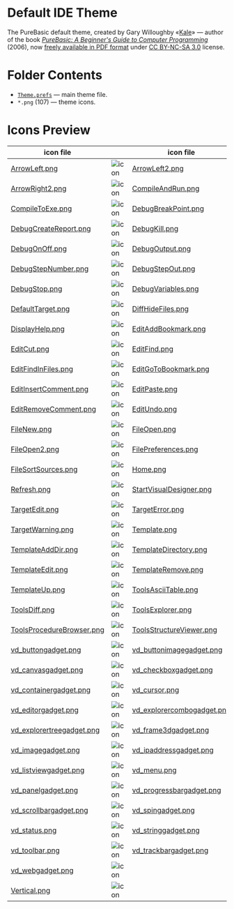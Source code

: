 # Default IDE Theme

The PureBasic default theme, created by Gary Willoughby «[Kale]» — author of the book _[PureBasic: A Beginner's Guide to Computer Programming]_ (2006), now [freely available in PDF format] under [CC BY-NC-SA 3.0] license.

# Folder Contents

- [`Theme.prefs`](./Theme.prefs) — main theme file.
- `*.png` (107) — theme icons.

# Icons Preview

|          icon file          |                                    |          icon file           |                                     |          icon file          |                                    |
|-----------------------------|------------------------------------|------------------------------|-------------------------------------|-----------------------------|------------------------------------|
| [ArrowLeft.png]             | ![icon][ArrowLeft.png]             | [ArrowLeft2.png]             | ![icon][ArrowLeft2.png]             | [ArrowRight.png]            | ![icon][ArrowRight.png]            |
| [ArrowRight2.png]           | ![icon][ArrowRight2.png]           | [CompileAndRun.png]          | ![icon][CompileAndRun.png]          | [CompilerOptions.png]       | ![icon][CompilerOptions.png]       |
| [CompileToExe.png]          | ![icon][CompileToExe.png]          | [DebugBreakPoint.png]        | ![icon][DebugBreakPoint.png]        | [DebugContinue.png]         | ![icon][DebugContinue.png]         |
| [DebugCreateReport.png]     | ![icon][DebugCreateReport.png]     | [DebugKill.png]              | ![icon][DebugKill.png]              | [DebugMemoryViewer.png]     | ![icon][DebugMemoryViewer.png]     |
| [DebugOnOff.png]            | ![icon][DebugOnOff.png]            | [DebugOutput.png]            | ![icon][DebugOutput.png]            | [DebugStep.png]             | ![icon][DebugStep.png]             |
| [DebugStepNumber.png]       | ![icon][DebugStepNumber.png]       | [DebugStepOut.png]           | ![icon][DebugStepOut.png]           | [DebugStepOver.png]         | ![icon][DebugStepOver.png]         |
| [DebugStop.png]             | ![icon][DebugStop.png]             | [DebugVariables.png]         | ![icon][DebugVariables.png]         | [DebugWatchList.png]        | ![icon][DebugWatchList.png]        |
| [DefaultTarget.png]         | ![icon][DefaultTarget.png]         | [DiffHideFiles.png]          | ![icon][DiffHideFiles.png]          | [DisabledTarget.png]        | ![icon][DisabledTarget.png]        |
| [DisplayHelp.png]           | ![icon][DisplayHelp.png]           | [EditAddBookmark.png]        | ![icon][EditAddBookmark.png]        | [EditCopy.png]              | ![icon][EditCopy.png]              |
| [EditCut.png]               | ![icon][EditCut.png]               | [EditFind.png]               | ![icon][EditFind.png]               | [EditFindAndReplace.png]    | ![icon][EditFindAndReplace.png]    |
| [EditFindInFiles.png]       | ![icon][EditFindInFiles.png]       | [EditGoToBookmark.png]       | ![icon][EditGoToBookmark.png]       | [EditGoToLineNumber.png]    | ![icon][EditGoToLineNumber.png]    |
| [EditInsertComment.png]     | ![icon][EditInsertComment.png]     | [EditPaste.png]              | ![icon][EditPaste.png]              | [EditRedo.png]              | ![icon][EditRedo.png]              |
| [EditRemoveComment.png]     | ![icon][EditRemoveComment.png]     | [EditUndo.png]               | ![icon][EditUndo.png]               | [FileClose.png]             | ![icon][FileClose.png]             |
| [FileNew.png]               | ![icon][FileNew.png]               | [FileOpen.png]               | ![icon][FileOpen.png]               | [FileOpen1.png]             | ![icon][FileOpen1.png]             |
| [FileOpen2.png]             | ![icon][FileOpen2.png]             | [FilePreferences.png]        | ![icon][FilePreferences.png]        | [FileSave.png]              | ![icon][FileSave.png]              |
| [FileSortSources.png]       | ![icon][FileSortSources.png]       | [Home.png]                   | ![icon][Home.png]                   | [MultipleFiles.png]         | ![icon][MultipleFiles.png]         |
| [Refresh.png]               | ![icon][Refresh.png]               | [StartVisualDesigner.png]    | ![icon][StartVisualDesigner.png]    | [TargetAdd.png]             | ![icon][TargetAdd.png]             |
| [TargetEdit.png]            | ![icon][TargetEdit.png]            | [TargetError.png]            | ![icon][TargetError.png]            | [TargetRemove.png]          | ![icon][TargetRemove.png]          |
| [TargetWarning.png]         | ![icon][TargetWarning.png]         | [Template.png]               | ![icon][Template.png]               | [TemplateAdd.png]           | ![icon][TemplateAdd.png]           |
| [TemplateAddDir.png]        | ![icon][TemplateAddDir.png]        | [TemplateDirectory.png]      | ![icon][TemplateDirectory.png]      | [TemplateDown.png]          | ![icon][TemplateDown.png]          |
| [TemplateEdit.png]          | ![icon][TemplateEdit.png]          | [TemplateRemove.png]         | ![icon][TemplateRemove.png]         | [TemplateRemoveDir.png]     | ![icon][TemplateRemoveDir.png]     |
| [TemplateUp.png]            | ![icon][TemplateUp.png]            | [ToolsAsciiTable.png]        | ![icon][ToolsAsciiTable.png]        | [ToolsColorPicker.png]      | ![icon][ToolsColorPicker.png]      |
| [ToolsDiff.png]             | ![icon][ToolsDiff.png]             | [ToolsExplorer.png]          | ![icon][ToolsExplorer.png]          | [ToolsFileViewer.png]       | ![icon][ToolsFileViewer.png]       |
| [ToolsProcedureBrowser.png] | ![icon][ToolsProcedureBrowser.png] | [ToolsStructureViewer.png]   | ![icon][ToolsStructureViewer.png]   | [ToolsVariableViewer.png]   | ![icon][ToolsVariableViewer.png]   |
| [vd_buttongadget.png]       | ![icon][vd_buttongadget.png]       | [vd_buttonimagegadget.png]   | ![icon][vd_buttonimagegadget.png]   | [vd_calendargadget.png]     | ![icon][vd_calendargadget.png]     |
| [vd_canvasgadget.png]       | ![icon][vd_canvasgadget.png]       | [vd_checkboxgadget.png]      | ![icon][vd_checkboxgadget.png]      | [vd_comboboxgadget.png]     | ![icon][vd_comboboxgadget.png]     |
| [vd_containergadget.png]    | ![icon][vd_containergadget.png]    | [vd_cursor.png]              | ![icon][vd_cursor.png]              | [vd_dategadget.png]         | ![icon][vd_dategadget.png]         |
| [vd_editorgadget.png]       | ![icon][vd_editorgadget.png]       | [vd_explorercombogadget.png] | ![icon][vd_explorercombogadget.png] | [vd_explorerlistgadget.png] | ![icon][vd_explorerlistgadget.png] |
| [vd_explorertreegadget.png] | ![icon][vd_explorertreegadget.png] | [vd_frame3dgadget.png]       | ![icon][vd_frame3dgadget.png]       | [vd_hyperlinkgadget.png]    | ![icon][vd_hyperlinkgadget.png]    |
| [vd_imagegadget.png]        | ![icon][vd_imagegadget.png]        | [vd_ipaddressgadget.png]     | ![icon][vd_ipaddressgadget.png]     | [vd_listicongadget.png]     | ![icon][vd_listicongadget.png]     |
| [vd_listviewgadget.png]     | ![icon][vd_listviewgadget.png]     | [vd_menu.png]                | ![icon][vd_menu.png]                | [vd_optiongadget.png]       | ![icon][vd_optiongadget.png]       |
| [vd_panelgadget.png]        | ![icon][vd_panelgadget.png]        | [vd_progressbargadget.png]   | ![icon][vd_progressbargadget.png]   | [vd_scrollareagadget.png]   | ![icon][vd_scrollareagadget.png]   |
| [vd_scrollbargadget.png]    | ![icon][vd_scrollbargadget.png]    | [vd_spingadget.png]          | ![icon][vd_spingadget.png]          | [vd_splittergadget.png]     | ![icon][vd_splittergadget.png]     |
| [vd_status.png]             | ![icon][vd_status.png]             | [vd_stringgadget.png]        | ![icon][vd_stringgadget.png]        | [vd_textgadget.png]         | ![icon][vd_textgadget.png]         |
| [vd_toolbar.png]            | ![icon][vd_toolbar.png]            | [vd_trackbargadget.png]      | ![icon][vd_trackbargadget.png]      | [vd_treegadget.png]         | ![icon][vd_treegadget.png]         |
| [vd_webgadget.png]          | ![icon][vd_webgadget.png]          |                              |                                     |                             |                                    |
| [Vertical.png]              | ![icon][Vertical.png]              |                              |                                     |                             |                                    |


<!-----------------------------------------------------------------------------
                               REFERENCE LINKS
------------------------------------------------------------------------------>

[Kale]: https://www.purebasic.fr/english/memberlist.php?mode=viewprofile&u=34 "Visit «Kale» Gary Willoughby's profile on the PureBasic Forums"

<!-- PB Beginner's Guide -->

[PureBasic: A Beginner's Guide to Computer Programming]: https://web.archive.org/web/20071012170409/http://pb-beginners.co.uk:80/ "See the book web page on Wayback Machine"

[freely available in PDF format]: http://www.purearea.net/pb/download/PureBasicBook.pdf "Free PDF eBook at PureArea.net (direct link)"



[CC BY-NC-SA 3.0]: https://creativecommons.org/licenses/by-nc-sa/3.0/ "View the Creative Commons Attribution-NonCommercial-ShareAlike 3.0 Unported license"

<!-- icons files -->

[ArrowLeft.png]: ./ArrowLeft.png
[ArrowLeft2.png]: ./ArrowLeft2.png
[ArrowRight.png]: ./ArrowRight.png
[ArrowRight2.png]: ./ArrowRight2.png
[CompileAndRun.png]: ./CompileAndRun.png
[CompilerOptions.png]: ./CompilerOptions.png
[CompileToExe.png]: ./CompileToExe.png
[DebugBreakPoint.png]: ./DebugBreakPoint.png
[DebugContinue.png]: ./DebugContinue.png
[DebugCreateReport.png]: ./DebugCreateReport.png
[DebugKill.png]: ./DebugKill.png
[DebugMemoryViewer.png]: ./DebugMemoryViewer.png
[DebugOnOff.png]: ./DebugOnOff.png
[DebugOutput.png]: ./DebugOutput.png
[DebugStep.png]: ./DebugStep.png
[DebugStepNumber.png]: ./DebugStepNumber.png
[DebugStepOut.png]: ./DebugStepOut.png
[DebugStepOver.png]: ./DebugStepOver.png
[DebugStop.png]: ./DebugStop.png
[DebugVariables.png]: ./DebugVariables.png
[DebugWatchList.png]: ./DebugWatchList.png
[DefaultTarget.png]: ./DefaultTarget.png
[DiffHideFiles.png]: ./DiffHideFiles.png
[DisabledTarget.png]: ./DisabledTarget.png
[DisplayHelp.png]: ./DisplayHelp.png
[EditAddBookmark.png]: ./EditAddBookmark.png
[EditCopy.png]: ./EditCopy.png
[EditCut.png]: ./EditCut.png
[EditFind.png]: ./EditFind.png
[EditFindAndReplace.png]: ./EditFindAndReplace.png
[EditFindInFiles.png]: ./EditFindInFiles.png
[EditGoToBookmark.png]: ./EditGoToBookmark.png
[EditGoToLineNumber.png]: ./EditGoToLineNumber.png
[EditInsertComment.png]: ./EditInsertComment.png
[EditPaste.png]: ./EditPaste.png
[EditRedo.png]: ./EditRedo.png
[EditRemoveComment.png]: ./EditRemoveComment.png
[EditUndo.png]: ./EditUndo.png
[FileClose.png]: ./FileClose.png
[FileNew.png]: ./FileNew.png
[FileOpen.png]: ./FileOpen.png
[FileOpen1.png]: ./FileOpen1.png
[FileOpen2.png]: ./FileOpen2.png
[FilePreferences.png]: ./FilePreferences.png
[FileSave.png]: ./FileSave.png
[FileSortSources.png]: ./FileSortSources.png
[Home.png]: ./Home.png
[MultipleFiles.png]: ./MultipleFiles.png
[Refresh.png]: ./Refresh.png
[StartVisualDesigner.png]: ./StartVisualDesigner.png
[TargetAdd.png]: ./TargetAdd.png
[TargetEdit.png]: ./TargetEdit.png
[TargetError.png]: ./TargetError.png
[TargetRemove.png]: ./TargetRemove.png
[TargetWarning.png]: ./TargetWarning.png
[Template.png]: ./Template.png
[TemplateAdd.png]: ./TemplateAdd.png
[TemplateAddDir.png]: ./TemplateAddDir.png
[TemplateDirectory.png]: ./TemplateDirectory.png
[TemplateDown.png]: ./TemplateDown.png
[TemplateEdit.png]: ./TemplateEdit.png
[TemplateRemove.png]: ./TemplateRemove.png
[TemplateRemoveDir.png]: ./TemplateRemoveDir.png
[TemplateUp.png]: ./TemplateUp.png
[ToolsAsciiTable.png]: ./ToolsAsciiTable.png
[ToolsColorPicker.png]: ./ToolsColorPicker.png
[ToolsDiff.png]: ./ToolsDiff.png
[ToolsExplorer.png]: ./ToolsExplorer.png
[ToolsFileViewer.png]: ./ToolsFileViewer.png
[ToolsProcedureBrowser.png]: ./ToolsProcedureBrowser.png
[ToolsStructureViewer.png]: ./ToolsStructureViewer.png
[ToolsVariableViewer.png]: ./ToolsVariableViewer.png
[vd_buttongadget.png]: ./vd_buttongadget.png
[vd_buttonimagegadget.png]: ./vd_buttonimagegadget.png
[vd_calendargadget.png]: ./vd_calendargadget.png
[vd_canvasgadget.png]: ./vd_canvasgadget.png
[vd_checkboxgadget.png]: ./vd_checkboxgadget.png
[vd_comboboxgadget.png]: ./vd_comboboxgadget.png
[vd_containergadget.png]: ./vd_containergadget.png
[vd_cursor.png]: ./vd_cursor.png
[vd_dategadget.png]: ./vd_dategadget.png
[vd_editorgadget.png]: ./vd_editorgadget.png
[vd_explorercombogadget.png]: ./vd_explorercombogadget.png
[vd_explorerlistgadget.png]: ./vd_explorerlistgadget.png
[vd_explorertreegadget.png]: ./vd_explorertreegadget.png
[vd_frame3dgadget.png]: ./vd_frame3dgadget.png
[vd_hyperlinkgadget.png]: ./vd_hyperlinkgadget.png
[vd_imagegadget.png]: ./vd_imagegadget.png
[vd_ipaddressgadget.png]: ./vd_ipaddressgadget.png
[vd_listicongadget.png]: ./vd_listicongadget.png
[vd_listviewgadget.png]: ./vd_listviewgadget.png
[vd_menu.png]: ./vd_menu.png
[vd_optiongadget.png]: ./vd_optiongadget.png
[vd_panelgadget.png]: ./vd_panelgadget.png
[vd_progressbargadget.png]: ./vd_progressbargadget.png
[vd_scrollareagadget.png]: ./vd_scrollareagadget.png
[vd_scrollbargadget.png]: ./vd_scrollbargadget.png
[vd_spingadget.png]: ./vd_spingadget.png
[vd_splittergadget.png]: ./vd_splittergadget.png
[vd_status.png]: ./vd_status.png
[vd_stringgadget.png]: ./vd_stringgadget.png
[vd_textgadget.png]: ./vd_textgadget.png
[vd_toolbar.png]: ./vd_toolbar.png
[vd_trackbargadget.png]: ./vd_trackbargadget.png
[vd_treegadget.png]: ./vd_treegadget.png
[vd_webgadget.png]: ./vd_webgadget.png
[Vertical.png]: ./Vertical.png

<!-- EOF -->
